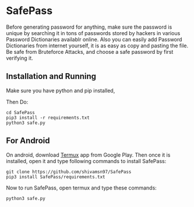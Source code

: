 # SafePass
Before generating password for anything, make sure the password is unique by searching it in tons of passwords stored by hackers in various Password Dictionaries availablr online. Also you can easily add Password Dictionaries from internet yourself, it is as easy as copy and pasting the file. Be safe from Bruteforce Attacks, and choose a safe password by first verifying it.

## Installation and Running

Make sure you have python and pip installed, 

Then Do: 
```git clone https://github.com/shivamsn97/SafePass
cd SafePass
pip3 install -r requirements.txt
python3 safe.py
```
## For Android
On android, download [Termux](https://play.google.com/store/apps/details?id=com.termux) app from Google Play.
Then once it is installed, open it and type following commands to install SafePass:
```pkg install python
git clone https://github.com/shivamsn97/SafePass 
pip3 install SafePass/requirements.txt
```

Now to run SafePass, open termux and type these commands:
```cd SafePass
python3 safe.py
```